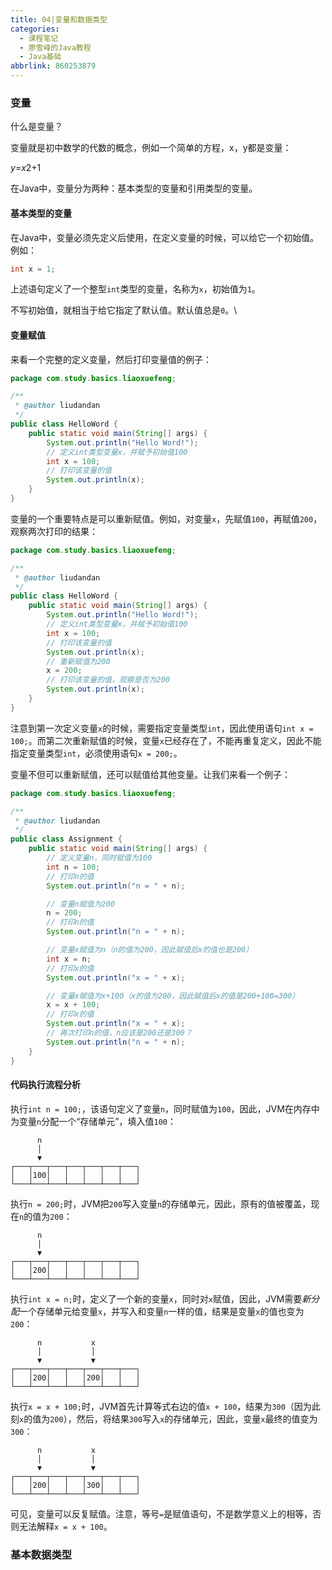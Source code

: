```yaml
---
title: 04|变量和数据类型
categories:
  - 课程笔记
  - 廖雪峰的Java教程
  - Java基础
abbrlink: 860253879
---
```


### 变量

什么是变量？

变量就是初中数学的代数的概念，例如一个简单的方程，x，y都是变量：

*y*=*x*2+1

在Java中，变量分为两种：基本类型的变量和引用类型的变量。

#### 基本类型的变量

在Java中，变量必须先定义后使用，在定义变量的时候，可以给它一个初始值。例如：

```java
int x = 1;
```

上述语句定义了一个整型`int`类型的变量，名称为`x`，初始值为`1`。

不写初始值，就相当于给它指定了默认值。默认值总是`0`。\

#### 变量赋值

来看一个完整的定义变量，然后打印变量值的例子：

```java
package com.study.basics.liaoxuefeng;

/**
 * @author liudandan
 */
public class HelloWord {
    public static void main(String[] args) {
        System.out.println("Hello Word!");
        // 定义int类型变量x，并赋予初始值100
        int x = 100;
        // 打印该变量的值
        System.out.println(x);
    }
}
```

变量的一个重要特点是可以重新赋值。例如，对变量`x`，先赋值`100`，再赋值`200`，观察两次打印的结果：

```java
package com.study.basics.liaoxuefeng;

/**
 * @author liudandan
 */
public class HelloWord {
    public static void main(String[] args) {
        System.out.println("Hello Word!");
        // 定义int类型变量x，并赋予初始值100
        int x = 100;
        // 打印该变量的值
        System.out.println(x);
        // 重新赋值为200
        x = 200;
        // 打印该变量的值，观察是否为200
        System.out.println(x);
    }
}
```

注意到第一次定义变量`x`的时候，需要指定变量类型`int`，因此使用语句`int x = 100;`。而第二次重新赋值的时候，变量`x`已经存在了，不能再重复定义，因此不能指定变量类型`int`，必须使用语句`x = 200;`。

变量不但可以重新赋值，还可以赋值给其他变量。让我们来看一个例子：

```java
package com.study.basics.liaoxuefeng;

/**
 * @author liudandan
 */
public class Assignment {
    public static void main(String[] args) {
        // 定义变量n，同时赋值为100
        int n = 100;
        // 打印n的值
        System.out.println("n = " + n);

        // 变量n赋值为200
        n = 200;
        // 打印n的值
        System.out.println("n = " + n);

        // 变量x赋值为n（n的值为200，因此赋值后x的值也是200）
        int x = n;
        // 打印x的值
        System.out.println("x = " + x);

        // 变量x赋值为x+100（x的值为200，因此赋值后x的值是200+100=300）
        x = x + 100;
        // 打印x的值
        System.out.println("x = " + x);
        // 再次打印n的值，n应该是200还是300？
        System.out.println("n = " + n);
    }
}
```

#### 代码执行流程分析

执行`int n = 100;`，该语句定义了变量`n`，同时赋值为`100`，因此，JVM在内存中为变量`n`分配一个“存储单元”，填入值`100`：

```ascii
      n
      │
      ▼
┌───┬───┬───┬───┬───┬───┬───┐
│   │100│   │   │   │   │   │
└───┴───┴───┴───┴───┴───┴───┘
```

执行`n = 200;`时，JVM把`200`写入变量`n`的存储单元，因此，原有的值被覆盖，现在`n`的值为`200`：

```ascii
      n
      │
      ▼
┌───┬───┬───┬───┬───┬───┬───┐
│   │200│   │   │   │   │   │
└───┴───┴───┴───┴───┴───┴───┘
```

执行`int x = n;`时，定义了一个新的变量`x`，同时对`x`赋值，因此，JVM需要*新分配*一个存储单元给变量`x`，并写入和变量`n`一样的值，结果是变量`x`的值也变为`200`：

```ascii
      n           x
      │           │
      ▼           ▼
┌───┬───┬───┬───┬───┬───┬───┐
│   │200│   │   │200│   │   │
└───┴───┴───┴───┴───┴───┴───┘
```

执行`x = x + 100;`时，JVM首先计算等式右边的值`x + 100`，结果为`300`（因为此刻`x`的值为`200`），然后，将结果`300`写入`x`的存储单元，因此，变量`x`最终的值变为`300`：

```ascii
      n           x
      │           │
      ▼           ▼
┌───┬───┬───┬───┬───┬───┬───┐
│   │200│   │   │300│   │   │
└───┴───┴───┴───┴───┴───┴───┘
```

可见，变量可以反复赋值。注意，等号`=`是赋值语句，不是数学意义上的相等，否则无法解释`x = x + 100`。

### 基本数据类型

